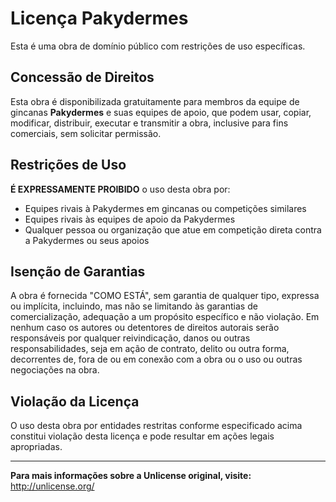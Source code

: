 # Licença Pakydermes

Esta é uma obra de domínio público com restrições de uso específicas.

## Concessão de Direitos

Esta obra é disponibilizada gratuitamente para membros da equipe de gincanas **Pakydermes** e suas equipes de apoio, que podem usar, copiar, modificar, distribuir, executar e transmitir a obra, inclusive para fins comerciais, sem solicitar permissão.

## Restrições de Uso

**É EXPRESSAMENTE PROIBIDO** o uso desta obra por:

- Equipes rivais à Pakydermes em gincanas ou competições similares
- Equipes rivais às equipes de apoio da Pakydermes
- Qualquer pessoa ou organização que atue em competição direta contra a Pakydermes ou seus apoios

## Isenção de Garantias

A obra é fornecida "COMO ESTÁ", sem garantia de qualquer tipo, expressa ou implícita, incluindo, mas não se limitando às garantias de comercialização, adequação a um propósito específico e não violação. Em nenhum caso os autores ou detentores de direitos autorais serão responsáveis por qualquer reivindicação, danos ou outras responsabilidades, seja em ação de contrato, delito ou outra forma, decorrentes de, fora de ou em conexão com a obra ou o uso ou outras negociações na obra.

## Violação da Licença

O uso desta obra por entidades restritas conforme especificado acima constitui violação desta licença e pode resultar em ações legais apropriadas.

---

**Para mais informações sobre a Unlicense original, visite:** <http://unlicense.org/>
